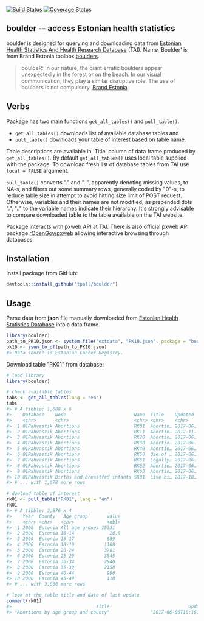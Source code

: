 
<!-- README.md is generated from README.Rmd. Please edit that file -->
[![Build Status](https://travis-ci.org/tpall/boulder.svg?branch=master)](https://travis-ci.org/tpall/boulder) [![Coverage Status](https://img.shields.io/codecov/c/github/tpall/boulder/master.svg)](https://codecov.io/github/tpall/boulder?branch=master)

boulder -- access Estonian health statistics
--------------------------------------------

boulder is designed for querying and downloading data from [Estonian Health Statistics And Health Research Database](http://pxweb.tai.ee/PXWeb2015/index_en.html) (TAI). Name 'Boulder' is from Brand Estonia toolbox [boulders](https://brand.estonia.ee/design/boulders/).

> bouldeR: In our nature, the giant erratic boulders appear unexpectedly in the forest or on the beach. In our visual communication, they play a similar disruptive role. The use of boulders is not compulsory. [Brand Estonia](https://brand.estonia.ee/design/boulders/)

Verbs
-----

Package has two main functions `get_all_tables()` and `pull_table()`.

-   `get_all_tables()` downloads list of available database tables and
-   `pull_table()` downloads your table of interest based on table name.

Table descriptions are available in 'Title' column of data frame produced by `get_all_tables()`. By default `get_all_tables()` uses local table supplied with the package. To download fresh list of database tables from TAI use `local = FALSE` argument.

`pull_table()` converts "." and "..", apparently denoting missing values, to NA-s, and filters out some summary rows, generally coded by "0"-s, to reduce table size in attempt to avoid hitting size limit of POST request. Otherwise, variables and their names are not modified, as prepended dots ".", ".." to the variable names indicate their hierarchy. It's strongly advisable to compare downloaded table to the table available on the TAI website.

Package interacts with pxweb API at TAI. There is also official pxweb API package [rOpenGov/pxweb](https://github.com/rOpenGov/pxweb) allowing interactive browsing through databases.

Installation
------------

Install package from GitHub:

``` r
devtools::install_github("tpall/boulder")
```

Usage
-----

Parse data from **json** file manually downloaded from [Estonian Health Statistics Database](http://pxweb.tai.ee/PXWeb2015/index_en.html) into a data frame.

``` r
library(boulder)
path_to_PK10.json <- system.file("extdata", "PK10.json", package = "boulder", mustWork = TRUE)
pk10 <- json_to_df(path_to_PK10.json)
#> Data source is Estonian Cancer Registry.
```

Download table "RK01" from database:

``` r
# load library
library(boulder)

# check available tables
tabs <- get_all_tables(lang = "en")
tabs
#> # A tibble: 1,688 x 6
#>    Database    Node                         Name  Title    Updated  url   
#>    <chr>       <chr>                        <chr> <chr>    <chr>    <chr> 
#>  1 01Rahvastik Abortions                    RK01  Abortio… 2017-06… http:…
#>  2 01Rahvastik Abortions                    RK11  Abortio… 2017-11… http:…
#>  3 01Rahvastik Abortions                    RK20  Abortio… 2017-06… http:…
#>  4 01Rahvastik Abortions                    RK30  Abortio… 2017-06… http:…
#>  5 01Rahvastik Abortions                    RK40  Abortio… 2017-06… http:…
#>  6 01Rahvastik Abortions                    RK50  Use of … 2017-06… http:…
#>  7 01Rahvastik Abortions                    RK61  Legally… 2017-06… http:…
#>  8 01Rahvastik Abortions                    RK62  Abortio… 2017-06… http:…
#>  9 01Rahvastik Abortions                    RK63  Abortio… 2017-06… http:…
#> 10 01Rahvastik Births and breastfed infants SR01  Live bi… 2017-10… http:…
#> # ... with 1,678 more rows

# dowload table of interest
rk01 <- pull_table("RK01", lang = "en")
rk01
#> # A tibble: 3,876 x 4
#>    Year  County  `Age group`      value
#>    <chr> <chr>   <chr>            <dbl>
#>  1 2000  Estonia All age groups 15331  
#>  2 2000  Estonia 10-14             20.0
#>  3 2000  Estonia 15-17            689  
#>  4 2000  Estonia 18-19           1168  
#>  5 2000  Estonia 20-24           3701  
#>  6 2000  Estonia 25-29           3545  
#>  7 2000  Estonia 30-34           2940  
#>  8 2000  Estonia 35-39           2158  
#>  9 2000  Estonia 40-44            996  
#> 10 2000  Estonia 45-49            110  
#> # ... with 3,866 more rows

# look at the table title and date of last update
comment(rk01)
#>                               Title                             Updated 
#> "Abortions by age group and county"               "2017-06-06T10:16:55"
```
